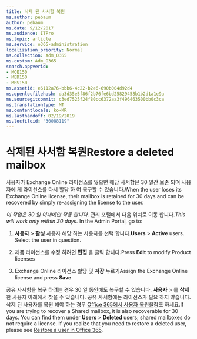 ```yaml
---
title: 삭제 된 사서함 복원
ms.author: pebaum
author: pebaum
ms.date: 9/12/2017
ms.audience: ITPro
ms.topic: article
ms.service: o365-administration
localization_priority: Normal
ms.collection: Adm_O365
ms.custom: Adm_O365
search.appverid:
- MOE150
- MED150
- MBS150
ms.assetid: e6112a76-bbb6-4c22-b2e6-690b004d92d4
ms.openlocfilehash: da3d35e5f86f2b76fe6bd25829458b1b2d1a1e9a
ms.sourcegitcommit: c3ed7525f24f80cc6372aa3f496463500bb0c3ca
ms.translationtype: MT
ms.contentlocale: ko-KR
ms.lasthandoff: 02/19/2019
ms.locfileid: "30088119"
---
```

# <a name="restore-a-deleted-mailbox"></a><span data-ttu-id="5f675-102">삭제된 사서함 복원</span><span class="sxs-lookup"><span data-stu-id="5f675-102">Restore a deleted mailbox</span></span>

<span data-ttu-id="5f675-103">사용자가 Exchange Online 라이선스를 잃으면 해당 사서함은 30 일간 보존 되며 사용자에 게 라이선스를 다시 할당 하 여 복구할 수 있습니다.</span><span class="sxs-lookup"><span data-stu-id="5f675-103">When the user loses its Exchange Online license, their mailbox is retained for 30 days and can be recovered by simply re-assigning the license to the user.</span></span>
  
 <span data-ttu-id="5f675-p101">*이 작업은 30 일 이내에만 작동 합니다.*  관리 포털에서 다음 위치로 이동 합니다.</span><span class="sxs-lookup"><span data-stu-id="5f675-p101">*This will work only within 30 days.*  In the Admin Portal, go to:</span></span> 
  
1. <span data-ttu-id="5f675-p102">**사용자** \> **활성** 사용자 해당 하는 사용자를 선택 합니다.</span><span class="sxs-lookup"><span data-stu-id="5f675-p102">**Users** \> **Active** users. Select the user in question.</span></span> 
    
2. <span data-ttu-id="5f675-108">제품 라이선스를 수정 하려면 **편집** 을 클릭 합니다.</span><span class="sxs-lookup"><span data-stu-id="5f675-108">Press **Edit** to modify Product licenses</span></span> 
    
3. <span data-ttu-id="5f675-109">Exchange Online 라이선스 할당 및 **저장** 누르기</span><span class="sxs-lookup"><span data-stu-id="5f675-109">Assign the Exchange Online license and press **Save**</span></span>
    
<span data-ttu-id="5f675-p103">공유 사서함을 복구 하려는 경우 30 일 동안에도 복구할 수 있습니다. **사용자** \> 를 **삭제** 한 사용자 아래에서 찾을 수 있습니다. 공유 사서함에는 라이선스가 필요 하지 않습니다. 삭제 된 사용자를 복원 해야 하는 경우 [Office 365에서 사용자 복원을](https://docs.microsoft.com/en-us/office365/admin/add-users/restore-user)참조 하세요.</span><span class="sxs-lookup"><span data-stu-id="5f675-p103">If you are trying to recover a Shared mailbox, it is also recoverable for 30 days. You can find them under **Users** \> **Deleted** users; shared mailboxes do not require a license. If you realize that you need to restore a deleted user, please see [Restore a user in Office 365](https://docs.microsoft.com/en-us/office365/admin/add-users/restore-user).</span></span>
  

